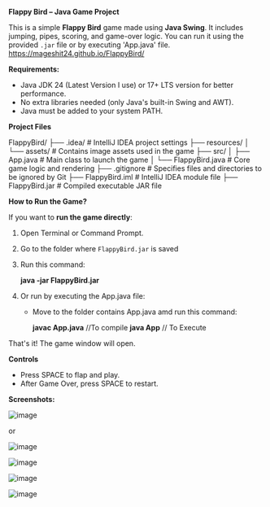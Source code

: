 **Flappy Bird – Java Game Project**

This is a simple **Flappy Bird** game made using **Java Swing**. It includes jumping, pipes, scoring, and game-over logic. You can run it using the provided `.jar` file or by executing 'App.java' file.
https://mageshit24.github.io/FlappyBird/

**Requirements:**

- Java JDK 24 (Latest Version I use) or 17+ LTS version for better performance.
- No extra libraries needed (only Java's built-in Swing and AWT).
- Java must be added to your system PATH.

**Project Files**

FlappyBird/
├── .idea/                   # IntelliJ IDEA project settings
├── resources/
│   └── assets/              # Contains image assets used in the game
├── src/
│   ├── App.java             # Main class to launch the game
│   └── FlappyBird.java      # Core game logic and rendering
├── .gitignore               # Specifies files and directories to be ignored by Git
├── FlappyBird.iml           # IntelliJ IDEA module file
├── FlappyBird.jar           # Compiled executable JAR file

**How to Run the Game?**

If you want to **run the game directly**:

1. Open Terminal or Command Prompt.
2. Go to the folder where `FlappyBird.jar` is saved
3. Run this command:

    **java -jar FlappyBird.jar**

4. Or run by executing the App.java file:
    - Move to the folder contains App.java amd run this command:

        **javac App.java** //To compile
        **java App** // To Execute
      
That's it! The game window will open.

**Controls**
  - Press SPACE to flap and play.
  - After Game Over, press SPACE to restart.

**Screenshots:**

![image](https://github.com/user-attachments/assets/7cc597be-dd3c-41dd-996f-0843d1d3a552)

or

![image](https://github.com/user-attachments/assets/7cfaf854-57ff-4f9b-81eb-fb3b89bb27ff)

![image](https://github.com/user-attachments/assets/7c36215c-0998-4613-a45d-9fd719624c21)

![image](https://github.com/user-attachments/assets/aabcdc5b-a4b0-435b-97e5-cf524fb119d4)

![image](https://github.com/user-attachments/assets/9aaa8a68-99dc-4e40-9279-55002e8b9b75)
